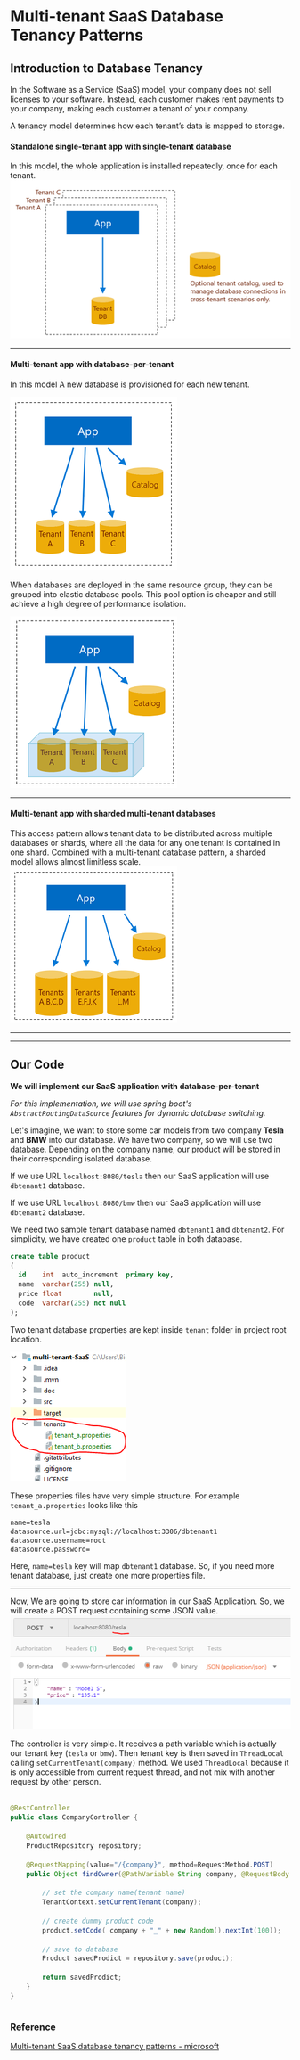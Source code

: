 # Multi-tenant SaaS Database Tenancy Patterns

## Introduction to Database Tenancy
In the Software as a Service (SaaS) model, your company does not sell licenses to your software. Instead, each customer makes rent payments to your company, making each customer a tenant of your company.

A tenancy model determines how each tenant’s data is mapped to storage.

#### Standalone single-tenant app with single-tenant database
In this model, the whole application is installed repeatedly, once for each tenant.
<img src="doc/img/saas-standalone-app-single-tenant-database-11.png">
 
<hr>

#### Multi-tenant app with database-per-tenant
In this model A new database is provisioned for each new tenant. 

<img src="doc/img/saas-multi-tenant-app-database-per-tenant-13.png">

When databases are deployed in the same resource group, they can be grouped into elastic database pools. This pool option is cheaper and still achieve a high degree of performance isolation.

<img src="doc/img/saas-multi-tenant-app-database-per-tenant-pool-15.png">

<hr>

#### Multi-tenant app with sharded multi-tenant databases
This access pattern allows tenant data to be distributed across multiple databases or shards, where all the data for any one tenant is contained in one shard. Combined with a multi-tenant database pattern, a sharded model allows almost limitless scale.
<img src="doc/img/saas-multi-tenant-app-sharded-multi-tenant-databases-17.png">

<hr>
<hr>

## Our Code
**We will implement our SaaS application with database-per-tenant**

*For this implementation, we will use spring boot's `AbstractRoutingDataSource` features for dynamic database switching.* 

Let's imagine, we want to store some car models from two company **Tesla** and **BMW** into our database. We have two company, so we will use two database. Depending on the company name, our product will be stored in their corresponding isolated database.

If we use URL `localhost:8080/tesla` then our SaaS application will use `dbtenant1` database.

If we use URL `localhost:8080/bmw` then our SaaS application will use `dbtenant2` database.



We need two sample tenant database named `dbtenant1`  and `dbtenant2`. For simplicity, we have created one `product` table in both database. 
```sql
create table product
(
  id    int  auto_increment  primary key,
  name  varchar(255) null,
  price float        null,
  code  varchar(255) not null
);
```

Two tenant database properties are kept inside `tenant` folder in project root location. 

<img src="doc/img/tenant_property.PNG">


These properties files have very simple structure. For example `tenant_a.properties` looks like this
```properties
name=tesla
datasource.url=jdbc:mysql://localhost:3306/dbtenant1
datasource.username=root
datasource.password=
```
Here, `name=tesla` key will map `dbtenant1` database. So, if you need more tenant database, just create one more properties file.
<hr>
Now, We are going to store car information in our SaaS Application. So, we will create a POST request containing some JSON value.

<img src="doc/img/tesla.PNG">
  
The controller is very simple. It receives a path variable which is actually our tenant key (`tesla` or `bmw`).
Then tenant key is then saved in ``ThreadLocal`` calling `setCurrentTenant(company)` method. We used `ThreadLocal` because it is only accessible from current request thread, and not mix with another request by other person. 
```java

@RestController
public class CompanyController {

    @Autowired
    ProductRepository repository;

    @RequestMapping(value="/{company}", method=RequestMethod.POST)
    public Object findOwner(@PathVariable String company, @RequestBody Product product) {

        // set the company name(tenant name)
        TenantContext.setCurrentTenant(company);

        // create dummy product code
        product.setCode( company + "_" + new Random().nextInt(100));

        // save to database
        Product savedProdict = repository.save(product);

        return savedProdict;
    }
}

```


```java


```

### Reference 
[Multi-tenant SaaS database tenancy patterns - microsoft](https://docs.microsoft.com/en-us/azure/sql-database/saas-tenancy-app-design-patterns)